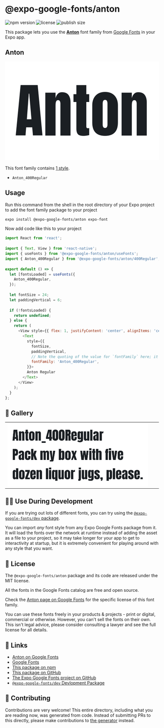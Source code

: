 # @expo-google-fonts/anton

![npm version](https://flat.badgen.net/npm/v/@expo-google-fonts/anton)
![license](https://flat.badgen.net/github/license/expo/google-fonts)
![publish size](https://flat.badgen.net/packagephobia/install/@expo-google-fonts/anton)

This package lets you use the [**Anton**](https://fonts.google.com/specimen/Anton) font family from [Google Fonts](https://fonts.google.com/) in your Expo app.

## Anton

![Anton](./font-family.png)

This font family contains [1 style](#-gallery).

- `Anton_400Regular`

## Usage

Run this command from the shell in the root directory of your Expo project to add the font family package to your project
```sh
expo install @expo-google-fonts/anton expo-font
```

Now add code like this to your project
```js
import React from 'react';

import { Text, View } from 'react-native';
import { useFonts } from '@expo-google-fonts/anton/useFonts';
import { Anton_400Regular } from '@expo-google-fonts/anton/400Regular';

export default () => {
  let [fontsLoaded] = useFonts({
    Anton_400Regular,
  });

  let fontSize = 24;
  let paddingVertical = 6;

  if (!fontsLoaded) {
    return undefined;
  } else {
    return (
      <View style={{ flex: 1, justifyContent: 'center', alignItems: 'center' }}>
        <Text
          style={{
            fontSize,
            paddingVertical,
            // Note the quoting of the value for `fontFamily` here; it expects a string!
            fontFamily: 'Anton_400Regular',
          }}>
          Anton Regular
        </Text>
      </View>
    );
  }
};

```

## 🔡 Gallery


||||
|-|-|-|
|![Anton_400Regular](./Anton_400Regular.ttf.png)||||


## 👩‍💻 Use During Development

If you are trying out lots of different fonts, you can try using the [`@expo-google-fonts/dev` package](https://github.com/expo/google-fonts/tree/master/font-packages/dev#readme).

You can import *any* font style from any Expo Google Fonts package from it. It will load the fonts
over the network at runtime instead of adding the asset as a file to your project, so it may take longer
for your app to get to interactivity at startup, but it is extremely convenient
for playing around with any style that you want.

## 📖 License

The `@expo-google-fonts/anton` package and its code are released under the MIT license.

All the fonts in the Google Fonts catalog are free and open source.

Check the [Anton page on Google Fonts](https://fonts.google.com/specimen/Anton) for the specific license of this font family.

You can use these fonts freely in your products & projects - print or digital, commercial or otherwise. However, you can't sell the fonts on their own. This isn't legal advice, please consider consulting a lawyer and see the full license for all details.

## 🔗 Links

- [Anton on Google Fonts](https://fonts.google.com/specimen/Anton)
- [Google Fonts](https://fonts.google.com/)
- [This package on npm](https://www.npmjs.com/package/@expo-google-fonts/anton)
- [This package on GitHub](https://github.com/expo/google-fonts/tree/master/font-packages/anton)
- [The Expo Google Fonts project on GitHub](https://github.com/expo/google-fonts)
- [`@expo-google-fonts/dev` Devlopment Package](https://github.com/expo/google-fonts/tree/master/font-packages/dev)

## 🤝 Contributing

Contributions are very welcome! This entire directory, including what you are reading now, was generated from code. Instead of submitting PRs to this directly, please make contributions to [the generator](https://github.com/expo/google-fonts/tree/master/packages/generator) instead.
